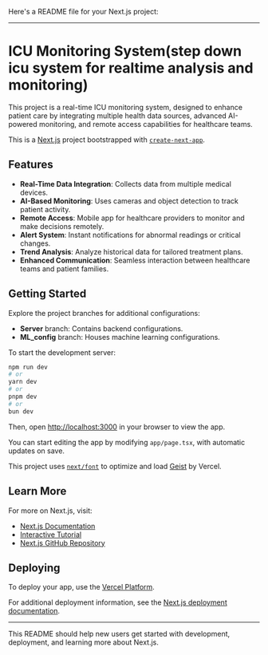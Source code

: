 Here's a README file for your Next.js project:

---

# ICU Monitoring System(step down icu system for realtime analysis and monitoring)

This project is a real-time ICU monitoring system, designed to enhance patient care by integrating multiple health data sources, advanced AI-powered monitoring, and remote access capabilities for healthcare teams.

This is a [Next.js](https://nextjs.org) project bootstrapped with [`create-next-app`](https://nextjs.org/docs/app/api-reference/cli/create-next-app).

## Features

- **Real-Time Data Integration**: Collects data from multiple medical devices.
- **AI-Based Monitoring**: Uses cameras and object detection to track patient activity.
- **Remote Access**: Mobile app for healthcare providers to monitor and make decisions remotely.
- **Alert System**: Instant notifications for abnormal readings or critical changes.
- **Trend Analysis**: Analyze historical data for tailored treatment plans.
- **Enhanced Communication**: Seamless interaction between healthcare teams and patient families.

## Getting Started

Explore the project branches for additional configurations:
- **Server** branch: Contains backend configurations.
- **ML_config** branch: Houses machine learning configurations.

To start the development server:

```bash
npm run dev
# or
yarn dev
# or
pnpm dev
# or
bun dev
```

Then, open [http://localhost:3000](http://localhost:3000) in your browser to view the app.

You can start editing the app by modifying `app/page.tsx`, with automatic updates on save.

This project uses [`next/font`](https://nextjs.org/docs/app/building-your-application/optimizing/fonts) to optimize and load [Geist](https://vercel.com/font) by Vercel.

## Learn More

For more on Next.js, visit:

- [Next.js Documentation](https://nextjs.org/docs)
- [Interactive Tutorial](https://nextjs.org/learn)
- [Next.js GitHub Repository](https://github.com/vercel/next.js)

## Deploying

To deploy your app, use the [Vercel Platform](https://vercel.com/new?utm_medium=default-template&filter=next.js&utm_source=create-next-app&utm_campaign=create-next-app-readme).

For additional deployment information, see the [Next.js deployment documentation](https://nextjs.org/docs/app/building-your-application/deploying).

---

This README should help new users get started with development, deployment, and learning more about Next.js.
